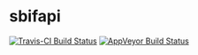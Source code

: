 <!-- README.md is generated from README.Rmd. Please edit that file -->
sbifapi
=======

[![Travis-CI Build Status](https://travis-ci.org/gvegayon/sbifapi.svg?branch=master)](https://travis-ci.org/gvegayon/sbifapi) [![AppVeyor Build Status](https://ci.appveyor.com/api/projects/status/github/gvegayon/sbifapi?branch=master&svg=true)](https://ci.appveyor.com/project/gvegayon/sbifapi)
